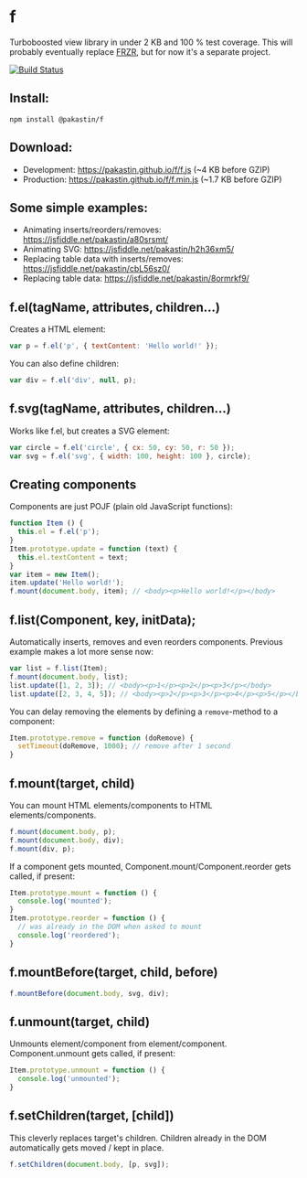 # f
Turboboosted view library in under 2 KB and 100 % test coverage. This will probably eventually replace [FRZR](https://frzr.js.org), but for now it's a separate project.

[![Build Status](https://travis-ci.org/pakastin/f.svg?branch=master)](https://travis-ci.org/pakastin/f)

## Install:
```
npm install @pakastin/f
```

## Download:
- Development: https://pakastin.github.io/f/f.js (~4 KB before GZIP)
- Production: https://pakastin.github.io/f/f.min.js (~1.7 KB before GZIP)

## Some simple examples:
- Animating inserts/reorders/removes: https://jsfiddle.net/pakastin/a80srsmt/
- Animating SVG: https://jsfiddle.net/pakastin/h2h36xm5/
- Replacing table data with inserts/removes: https://jsfiddle.net/pakastin/cbL56sz0/
- Replacing table data: https://jsfiddle.net/pakastin/8ormrkf9/

## f.el(tagName, attributes, children...)
Creates a HTML element:
```js
var p = f.el('p', { textContent: 'Hello world!' });
```
You can also define children:
```js
var div = f.el('div', null, p);
```

## f.svg(tagName, attributes, children...)
Works like f.el, but creates a SVG element:
```js
var circle = f.el('circle', { cx: 50, cy: 50, r: 50 });
var svg = f.el('svg', { width: 100, height: 100 }, circle);
```

## Creating components
Components are just POJF (plain old JavaScript functions):
```js
function Item () {
  this.el = f.el('p');
}
Item.prototype.update = function (text) {
  this.el.textContent = text;
}
var item = new Item();
item.update('Hello world!');
f.mount(document.body, item); // <body><p>Hello world!</p></body>
```
## f.list(Component, key, initData);
Automatically inserts, removes and even reorders components. Previous example makes a lot more sense now:
```js
var list = f.list(Item);
f.mount(document.body, list);
list.update([1, 2, 3]); // <body><p>1</p><p>2</p><p>3</p></body>
list.update([2, 3, 4, 5]); // <body><p>2</p><p>3</p><p>4</p><p>5</p></body>
```
You can delay removing the elements by defining a `remove`-method to a component:
```js
Item.prototype.remove = function (doRemove) {
  setTimeout(doRemove, 1000); // remove after 1 second
}
```
## f.mount(target, child)
You can mount HTML elements/components to HTML elements/components.
```js
f.mount(document.body, p);
f.mount(document.body, div);
f.mount(div, p);
```
If a component gets mounted, Component.mount/Component.reorder gets called, if present:
```js
Item.prototype.mount = function () {
  console.log('mounted');
}
Item.prototype.reorder = function () {
  // was already in the DOM when asked to mount
  console.log('reordered');
}
```
## f.mountBefore(target, child, before)
```js
f.mountBefore(document.body, svg, div);
```
## f.unmount(target, child)
Unmounts element/component from element/component. Component.unmount gets called, if present: 
```js
Item.prototype.unmount = function () {
  console.log('unmounted');
}
```

## f.setChildren(target, [child])
This cleverly replaces target's children. Children already in the DOM automatically gets moved / kept in place.
```js
f.setChildren(document.body, [p, svg]);
```

